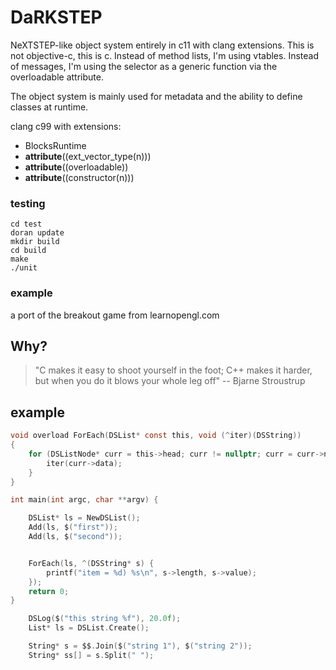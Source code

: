 # DaRKSTEP

NeXTSTEP-like object system entirely in c11 with clang extensions. This is not objective-c, this is c. Instead of method lists, I'm using vtables. Instead of messages, I'm using the selector as a generic function via the overloadable attribute.

The object system is mainly used for metadata and the ability to define classes at runtime. 

clang c99 with extensions:
* BlocksRuntime
* __attribute__((ext_vector_type(n)))
* __attribute__((overloadable))
* __attribute__((constructor(n)))


### testing

    cd test
    doran update
    mkdir build
    cd build
    make
    ./unit

### example
a port of the breakout game from learnopengl.com

## Why?
> "C makes it easy to shoot yourself in the foot; C++ makes it harder, but when you do it blows your whole leg off" -- Bjarne Stroustrup



## example


```c
void overload ForEach(DSList* const this, void (^iter)(DSString))
{
    for (DSListNode* curr = this->head; curr != nullptr; curr = curr->next) {
        iter(curr->data);
    }
}

int main(int argc, char **argv) {

    DSList* ls = NewDSList();
    Add(ls, $("first"));
    Add(ls, $("second"));


    ForEach(ls, ^(DSString* s) {
        printf("item = %d) %s\n", s->length, s->value);
    });
    return 0;
}

    DSLog($("this string %f"), 20.0f);
    List* ls = DSList.Create();

    String* s = $$.Join($("string 1"), $("string 2"));
    String* ss[] = s.Split(" ");


```


